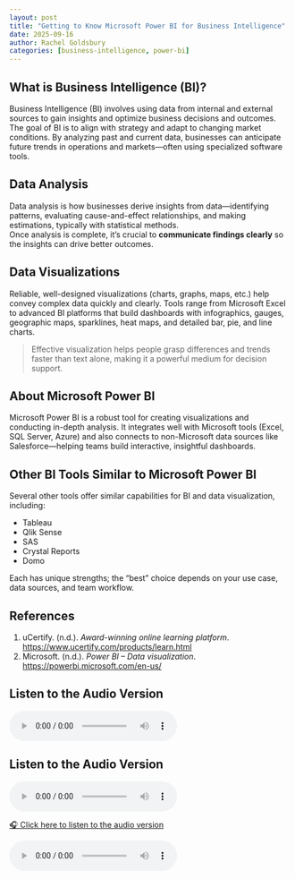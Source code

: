 ```yaml
---
layout: post
title: "Getting to Know Microsoft Power BI for Business Intelligence"
date: 2025-09-16
author: Rachel Goldsbury
categories: [business-intelligence, power-bi]
---
```


## What is Business Intelligence (BI)?
Business Intelligence (BI) involves using data from internal and external sources to gain insights and optimize business decisions and outcomes. The goal of BI is to align with strategy and adapt to changing market conditions. By analyzing past and current data, businesses can anticipate future trends in operations and markets—often using specialized software tools.

## Data Analysis
Data analysis is how businesses derive insights from data—identifying patterns, evaluating cause-and-effect relationships, and making estimations, typically with statistical methods.  
Once analysis is complete, it’s crucial to **communicate findings clearly** so the insights can drive better outcomes.

## Data Visualizations
Reliable, well-designed visualizations (charts, graphs, maps, etc.) help convey complex data quickly and clearly. Tools range from Microsoft Excel to advanced BI platforms that build dashboards with infographics, gauges, geographic maps, sparklines, heat maps, and detailed bar, pie, and line charts.

> Effective visualization helps people grasp differences and trends faster than text alone, making it a powerful medium for decision support.

## About Microsoft Power BI
Microsoft Power BI is a robust tool for creating visualizations and conducting in-depth analysis. It integrates well with Microsoft tools (Excel, SQL Server, Azure) and also connects to non-Microsoft data sources like Salesforce—helping teams build interactive, insightful dashboards.


## Other BI Tools Similar to Microsoft Power BI
Several other tools offer similar capabilities for BI and data visualization, including:

- Tableau  
- Qlik Sense  
- SAS  
- Crystal Reports  
- Domo

Each has unique strengths; the “best” choice depends on your use case, data sources, and team workflow.

## References
1. uCertify. (n.d.). *Award-winning online learning platform*. <https://www.ucertify.com/products/learn.html>  
2. Microsoft. (n.d.). *Power BI – Data visualization*. <https://powerbi.microsoft.com/en-us/>


<h2>Listen to the Audio Version</h2>
<audio controls>
  <source src="{{ "/assets/audio/PC1.mp3" | relative_url }}" type="audio/mpeg">
  Your browser does not support the audio element.
</audio>


<h2>Listen to the Audio Version</h2>
<audio controls>
  <source src="{{ "/assets/audio/audiofile2.m4a" | relative_url }}" type="audio/mpeg">
  Your browser does not support the audio element.
</audio>

[🎧 Click here to listen to the audio version](https://rachelgoldsbury.github.io/assets/audio/audiofile2.m4a)

<audio controls>
  <source src="https://rachelgoldsbury.github.io/assets/audio/audiofile2.m4a" type="audio/mpeg">
  Your browser does not support the audio element.
</audio>


